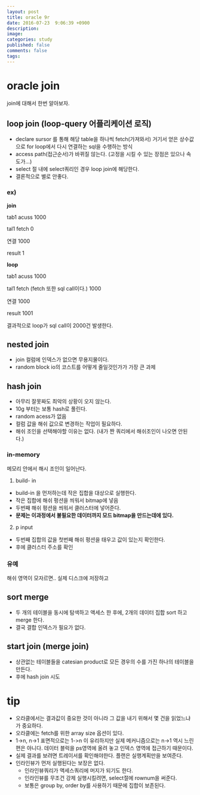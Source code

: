```yaml
---
layout: post
title: oracle 9r
date: 2016-07-23  9:06:39 +0900
description: 
image: 
categories: study
published: false
comments: false
tags:
---
```


# oracle join

join에 대해서 한번 알아보자.

## loop join (loop-query 어플리케이션 로직)

- declare sursor 를 통해 해당 table을 하나씩 fetch(가져와서) 거기서 얻은 상수값으로 for loop에서 다시 연결하는 sql을 수행하는 방식
- access path(접근순서)가 바뀌질 않는다. (고정을 시킬 수 있는 장점은 있으나 속도가...)
- select 절 내에 select쿼리인 경우 loop join에 해당한다.
- 결론적으로 별로 안좋다.

### ex)

**join**

tab1 acuss
1000

tal1 fetch
0

연결
1000

result
1

**loop**

tab1 acuss
1000

tal1 fetch (fetch 또한 sql call이다.)
1000

연결
1000

result
1001

결과적으로 loop가 sql call이 2000건 발생한다.

## nested join

- join 컬럼에 인덱스가 없으면 무용지물이다.
- random block io의 코스트를 어떻게 줄일것인가가 가장 큰 과제

## hash join

- 아무리 잘못짜도 최악의 상황이 오지 않는다.
- 10g 부터는 보통 hash로 풀린다.
- random acess가 없음
- 컬럼 값을 해쉬 값으로 변경하는 작업이 필요하다.
- 해쉬 조인을 선택해야할 이유는 없다. (내가 짠 쿼리에서 해쉬조인이 나오면 안된다.)

### in-memory

메모리 안에서 해시 조인이 일어난다.

1. build- in
  - build-in 을 먼저하는데 작은 집합을 대상으로 실행한다.
  - 작은 집합에 해쉬 펑션을 씌워서 bitmap에 넣음
  - 두번째 해쉬 펑션을 씌워서 클러스터에 넣어준다.
  - **문제는 이과정에서 불필요한 데이터까지 모드 bitmap을 만드는데에 있다.**
2. p input
  - 두번째 집합의 값을 첫번째 해쉬 펑션을 태우고 값이 있는지 확인한다.
  - 후에 클러스터 주소를 확인

### 유예

해쉬 영역이 모자르면.. 실제 디스크에 저장하고 

## sort merge

- 두 개의 테이블을 동시에 탐색하고 액세스 한 후에, 2개의 데이터 집합 sort 하고 merge 한다.
- 결국 결합 인덱스가 필요가 없다.

## start join (merge join)

- 상관없는 테이블들을 catesian product로 모든 경우의 수를 가진 하나의 테이블을 만든다.
- 후에 hash join 시도

# tip

- 오라클에서는 결과값이 중요한 것이 아니라 그 값을 내기 위해서 몇 건을 읽었느냐가 중요하다.
- 오라클에는 fetch를 위한 array size 옵션이 있다.
- 1->n, n->1 표면적으로는 1->n 이 유리하지만 실제 메커니즘으로는 n->1 역시 느린편은 아니다. 데이터 블럭을 ps영역에 올려 놓고 인덱스 영역에 접근하기 때문이다. 
- 실제 결과를 보려면 트레이서를 확인해야한다. 플랜은 실행계획만을 보여준다.
- 인라인뷰가 먼저 실행된다는 보장은 없다.
  - 인라인뷰쿼리가 액세스쿼리에 머지가 되기도 한다.
  - 인라인뷰를 무조건 강제 실행시킬려면, select절에 rownum을 써준다.
  - 보통은 group by, order by를 사용하기 때문에 집합이 보존된다.
